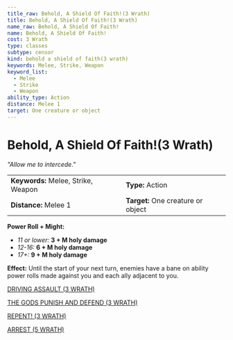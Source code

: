 ```yaml
---
title_raw: Behold, A Shield Of Faith!(3 Wrath)
title: Behold, A Shield Of Faith!(3 Wrath)
name_raw: Behold, A Shield Of Faith!
name: Behold, A Shield Of Faith!
cost: 3 Wrath
type: classes
subtype: censor
kind: behold a shield of faith(3 wrath)
keywords: Melee, Strike, Weapon
keyword_list:
  - Melee
  - Strike
  - Weapon
ability_type: Action
distance: Melee 1
target: One creature or object
---
```


# Behold, A Shield Of Faith!(3 Wrath)

*"Allow me to intercede."*

|                                     |                                    |
| :---------------------------------- | :--------------------------------- |
| **Keywords:** Melee, Strike, Weapon | **Type:** Action                   |
| **Distance:** Melee 1               | **Target:** One creature or object |

**Power Roll + Might:**

- *11 or lower:* **3 + M holy damage**
- *12-16:* **6 + M holy damage**
- *17+:* **9 + M holy damage**

**Effect:** Until the start of your next turn, enemies have a bane on ability power rolls made against you and each ally adjacent to you.

[DRIVING ASSAULT (3 WRATH)](./Driving%20Assault.md)

[THE GODS PUNISH AND DEFEND (3 WRATH)](./The%20Gods%20Punish%20And%20Defend.md)

[REPENT! (3 WRATH)](./Repent/Repent.md)

[ARREST (5 WRATH)](./Arrest.md)
